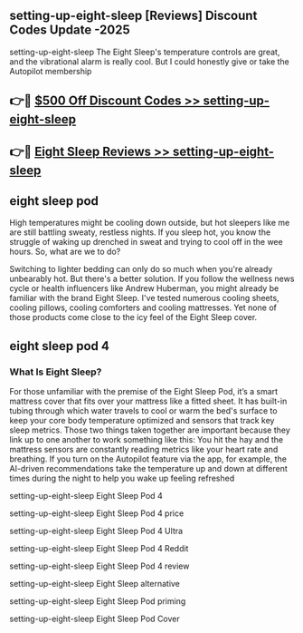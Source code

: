 ## setting-up-eight-sleep [Reviews​] Discount Codes Update -2025

setting-up-eight-sleep The Eight Sleep's temperature controls are great, and the vibrational alarm is really cool. But I could honestly give or take the Autopilot membership

## 👉🔴 [$500 Off Discount Codes >> setting-up-eight-sleep](http://download.freeplayer.one?title=setting-up-eight-sleep&ref=18-ES)

## 👉🔴 [Eight Sleep Reviews >> setting-up-eight-sleep](http://download.freeplayer.one?title=setting-up-eight-sleep&ref=18-ES)

## eight sleep pod

High temperatures might be cooling down outside, but hot sleepers like me are still battling sweaty, restless nights. If you sleep hot, you know the struggle of waking up drenched in sweat and trying to cool off in the wee hours. So, what are we to do?

Switching to lighter bedding can only do so much when you're already unbearably hot. But there's a better solution. If you follow the wellness news cycle or health influencers like Andrew Huberman, you might already be familiar with the brand Eight Sleep. I've tested numerous cooling sheets, cooling pillows, cooling comforters and cooling mattresses. Yet none of those products come close to the icy feel of the Eight Sleep cover.

## eight sleep pod 4

### What Is Eight Sleep?

For those unfamiliar with the premise of the Eight Sleep Pod, it’s a smart mattress cover that fits over your mattress like a fitted sheet. It has built-in tubing through which water travels to cool or warm the bed's surface to keep your core body temperature optimized and sensors that track key sleep metrics. Those two things taken together are important because they link up to one another to work something like this: You hit the hay and the mattress sensors are constantly reading metrics like your heart rate and breathing. If you turn on the Autopilot feature via the app, for example, the AI-driven recommendations take the temperature up and down at different times during the night to help you wake up feeling refreshed

setting-up-eight-sleep Eight Sleep Pod 4

setting-up-eight-sleep Eight Sleep Pod 4 price

setting-up-eight-sleep Eight Sleep Pod 4 Ultra

setting-up-eight-sleep Eight Sleep Pod 4 Reddit

setting-up-eight-sleep Eight Sleep Pod 4 review

setting-up-eight-sleep Eight Sleep alternative

setting-up-eight-sleep Eight Sleep Pod priming

setting-up-eight-sleep Eight Sleep Pod Cover